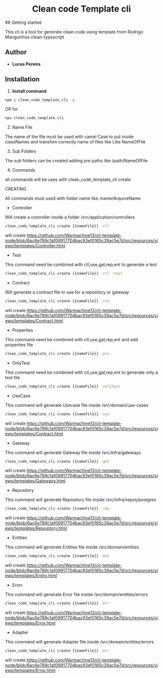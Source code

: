 
<!-- markdownlint-configure-file {
  "MD013": {
    "code_blocks": false,
    "tables": false
  },
  "MD033": false,
  "MD041": false
} -->

<div align="center">

# Clean code Template cli

</div>
## Getting started

This cli is a tool for generate clean code using template from Rodrigo Manguinhos clean-typescript

## Author

- **Lucas Pereira**


## Installation


1. **Install command**

```sh
npm i clean_code_template_cli -g
```
OR for
```sh
npx clean_code_template_cli
```

2. Name File

The name of the file must be used with camel Case to put inside classNames and transfom correctly name of files like Like NameOfFile

3. Sub Folders

The sub folders can be created adding pre paths like /path/NameOfFile

4. Commands

all commands will be uses with  clean_code_template_cli create

CREATING

All commands must used with folder name like /name/ArquiveName

 - Controller

Will create a controller inside a folder /src/application/controllers

```sh
clean_code_template_cli create {{nameFile}} -ctl
```

will create https://github.com/Warmachine13/cli-template-node/blob/6ac6e789c1af09917704bac93ef0165c39ac5e7d/src/resources/views/templates/Controller.html

 - Test

This command need be combined with ctl,use,gat,rep,ent to generate a test
```sh
clean_code_template_cli create {{nameFile}} -ctl -test
```
- Contract

Will generate a contract file to use for a repository or gateway
```sh
clean_code_template_cli create {{nameFile}} -cta
```

will create https://github.com/Warmachine13/cli-template-node/blob/6ac6e789c1af09917704bac93ef0165c39ac5e7d/src/resources/views/templates/Contract.html

- Properties

This command need be combined with ctl,use,gat,rep,ent and add properties file

```sh
clean_code_template_cli create {{nameFile}} -pro
```
- OnlyTest

This command need be combined with ctl,use,gat,rep,ent to generate only a test file

```sh
clean_code_template_cli create {{nameFile}} -onlyTest
```
- UseCase

This command will generate Usecase file inside /src/domain/use-cases

```sh
clean_code_template_cli create {{nameFile}} -use
```

will create https://github.com/Warmachine13/cli-template-node/blob/6ac6e789c1af09917704bac93ef0165c39ac5e7d/src/resources/views/templates/Contract.html

- Gateway

This command will generate Gateway file inside /src/infra/gateways

```sh
clean_code_template_cli create {{nameFile}} -gat
```

will create https://github.com/Warmachine13/cli-template-node/blob/6ac6e789c1af09917704bac93ef0165c39ac5e7d/src/resources/views/templates/Gateways.html

- Repository

This command will generate Repository file inside /src/infra/repos/postgres

```sh
clean_code_template_cli create {{nameFile}} -rep
```
will create https://github.com/Warmachine13/cli-template-node/blob/6ac6e789c1af09917704bac93ef0165c39ac5e7d/src/resources/views/templates/Repository.html

- Entities

This command will generate Entities file inside /src/domain/entities

```sh
clean_code_template_cli create {{nameFile}} -ent
```
will create https://github.com/Warmachine13/cli-template-node/blob/6ac6e789c1af09917704bac93ef0165c39ac5e7d/src/resources/views/templates/Entity.html

- Error

This command will generate Error file inside /src/domain/entities/errors

```sh
clean_code_template_cli create {{nameFile}} -err
```

will create https://github.com/Warmachine13/cli-template-node/blob/6ac6e789c1af09917704bac93ef0165c39ac5e7d/src/resources/views/templates/Error.html


- Adapter

This command will generate Adapter file inside /src/domain/entities/errors

```sh
clean_code_template_cli create {{nameFile}} -err
```

will create https://github.com/Warmachine13/cli-template-node/blob/6ac6e789c1af09917704bac93ef0165c39ac5e7d/src/resources/views/templates/Error.html

